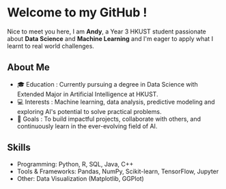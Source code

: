 # Welcome to my GitHub ! 
Nice to meet you here, I am **Andy**, a Year 3 HKUST student passionate about **Data Science** and **Machine Learning** and I'm eager to apply what I learnt to real world challenges.

## About Me
* 🎓 Education : Currently pursuing a degree in Data Science with Extended Major in Artificial Intelligence at HKUST.
* 💻 Interests : Machine learning, data analysis, predictive modeling and exploring AI's potential to solve practical problems.
* 🌟 Goals : To build impactful projects, collaborate with others, and continuously learn in the ever-evolving field of AI.

## Skills
* Programming: Python, R, SQL, Java, C++
* Tools & Frameworks: Pandas, NumPy, Scikit-learn, TensorFlow, Jupyter
* Other: Data Visualization (Matplotlib, GGPlot)

